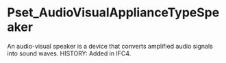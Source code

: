 # Pset_AudioVisualApplianceTypeSpeaker

An audio-visual speaker is a device that converts amplified audio signals into sound waves. HISTORY: Added in IFC4.
